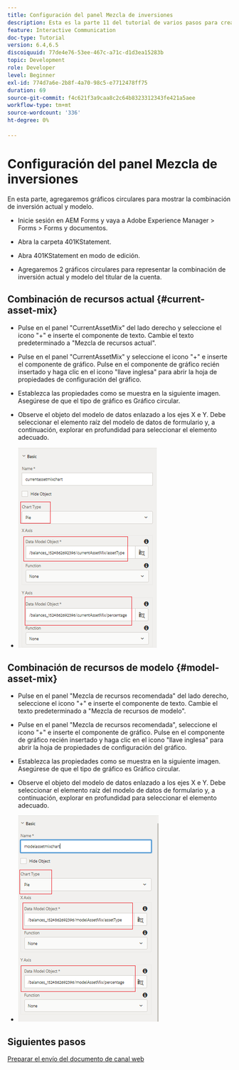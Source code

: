 ```yaml
---
title: Configuración del panel Mezcla de inversiones
description: Esta es la parte 11 del tutorial de varios pasos para crear su primer documento de comunicaciones interactivas. En esta parte, añadiremos gráficos circulares para mostrar la combinación de inversión actual y modelo.
feature: Interactive Communication
doc-type: Tutorial
version: 6.4,6.5
discoiquuid: 77de4e76-53ee-467c-a71c-d1d3ea15283b
topic: Development
role: Developer
level: Beginner
exl-id: 774d7a6e-2b8f-4a70-98c5-e7712478ff75
duration: 69
source-git-commit: f4c621f3a9caa8c2c64b8323312343fe421a5aee
workflow-type: tm+mt
source-wordcount: '336'
ht-degree: 0%

---
```


# Configuración del panel Mezcla de inversiones

En esta parte, agregaremos gráficos circulares para mostrar la combinación de inversión actual y modelo.

* Inicie sesión en AEM Forms y vaya a Adobe Experience Manager > Forms > Forms y documentos.

* Abra la carpeta 401KStatement.

* Abra 401KStatement en modo de edición.

* Agregaremos 2 gráficos circulares para representar la combinación de inversión actual y modelo del titular de la cuenta.

## Combinación de recursos actual {#current-asset-mix}

* Pulse en el panel &quot;CurrentAssetMix&quot; del lado derecho y seleccione el icono &quot;+&quot; e inserte el componente de texto. Cambie el texto predeterminado a &quot;Mezcla de recursos actual&quot;.

* Pulse en el panel &quot;CurrentAssetMix&quot; y seleccione el icono &quot;+&quot; e inserte el componente de gráfico. Pulse en el componente de gráfico recién insertado y haga clic en el icono &quot;llave inglesa&quot; para abrir la hoja de propiedades de configuración del gráfico.

* Establezca las propiedades como se muestra en la siguiente imagen. Asegúrese de que el tipo de gráfico es Gráfico circular.

* Observe el objeto del modelo de datos enlazado a los ejes X e Y. Debe seleccionar el elemento raíz del modelo de datos de formulario y, a continuación, explorar en profundidad para seleccionar el elemento adecuado.

* ![currentassetmix](assets/currentassetmixchart.png)

## Combinación de recursos de modelo {#model-asset-mix}

* Pulse en el panel &quot;Mezcla de recursos recomendada&quot; del lado derecho, seleccione el icono &quot;+&quot; e inserte el componente de texto. Cambie el texto predeterminado a &quot;Mezcla de recursos de modelo&quot;.

* Pulse en el panel &quot;Mezcla de recursos recomendada&quot;, seleccione el icono &quot;+&quot; e inserte el componente de gráfico. Pulse en el componente de gráfico recién insertado y haga clic en el icono &quot;llave inglesa&quot; para abrir la hoja de propiedades de configuración del gráfico.

* Establezca las propiedades como se muestra en la siguiente imagen. Asegúrese de que el tipo de gráfico es Gráfico circular.

* Observe el objeto del modelo de datos enlazado a los ejes X e Y. Debe seleccionar el elemento raíz del modelo de datos de formulario y, a continuación, explorar en profundidad para seleccionar el elemento adecuado.

* ![tipo de recurso](assets/modelassettypechart.png)

## Siguientes pasos

[Preparar el envío del documento de canal web](./parttwelve.md)
